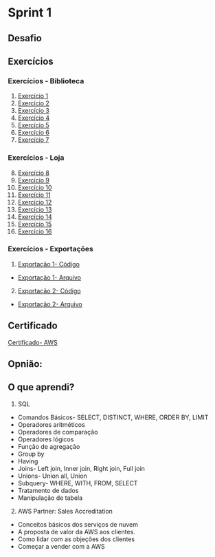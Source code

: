 # Sprint 1
## Desafio


## Exercícios 
### Exercícios - Biblioteca 
1. [Exercício 1](https://github.com/Rafaapsantos/CompassUol_Programa_de_bolsas/blob/main/Sprint%202/Exercicios/exercicio01_biblioteca.sql)
2. [Exercício 2](https://github.com/Rafaapsantos/CompassUol_Programa_de_bolsas/blob/main/Sprint%202/Exercicios/exercicio02_biblioteca.sql)
3. [Exercício 3](https://github.com/Rafaapsantos/CompassUol_Programa_de_bolsas/blob/main/Sprint%202/Exercicios/exercicio03_biblioteca.sql)
4. [Exercício 4](https://github.com/Rafaapsantos/CompassUol_Programa_de_bolsas/blob/main/Sprint%202/Exercicios/exercicio04_biblioteca.sql)
5. [Exercício 5](https://github.com/Rafaapsantos/CompassUol_Programa_de_bolsas/blob/main/Sprint%202/Exercicios/exercicio05_biblioteca.sql)
6. [Exercício 6](https://github.com/Rafaapsantos/CompassUol_Programa_de_bolsas/blob/main/Sprint%202/Exercicios/exercicio06_biblioteca.sql)
7. [Exercício 7](https://github.com/Rafaapsantos/CompassUol_Programa_de_bolsas/blob/main/Sprint%202/Exercicios/exercicio07_biblioteca.sql)
    

### Exercícios - Loja
8. [Exercício 8](https://github.com/Rafaapsantos/CompassUol_Programa_de_bolsas/blob/main/Sprint%202/Exercicios/exercicio08_loja.sql)
9. [Exercício 9](https://github.com/Rafaapsantos/CompassUol_Programa_de_bolsas/blob/main/Sprint%202/Exercicios/exercicio09_loja.sql)
10. [Exercício 10](https://github.com/Rafaapsantos/CompassUol_Programa_de_bolsas/blob/main/Sprint%202/Exercicios/exercicio10_loja.sql)
11. [Exercício 11](https://github.com/Rafaapsantos/CompassUol_Programa_de_bolsas/blob/main/Sprint%202/Exercicios/exercicio11_loja.sql)
12. [Exercício 12](https://github.com/Rafaapsantos/CompassUol_Programa_de_bolsas/blob/main/Sprint%202/Exercicios/exercicio12_loja.sql)
13. [Exercício 13](https://github.com/Rafaapsantos/CompassUol_Programa_de_bolsas/blob/main/Sprint%202/Exercicios/exercicio13_loja.sql)
14. [Exercício 14](https://github.com/Rafaapsantos/CompassUol_Programa_de_bolsas/blob/main/Sprint%202/Exercicios/exercicio14_loja.sql)
15. [Exercício 15](https://github.com/Rafaapsantos/CompassUol_Programa_de_bolsas/blob/main/Sprint%202/Exercicios/exercicio15_loja.sql)
16. [Exercício 16](https://github.com/Rafaapsantos/CompassUol_Programa_de_bolsas/blob/main/Sprint%202/Exercicios/exercicio16_loja.sql)

### Exercícios - Exportações 
1. [Exportação 1- Código](https://github.com/Rafaapsantos/CompassUol_Programa_de_bolsas/blob/main/Sprint%202/Exercicios/exportacao_exercicio1.sql)
* [Exportação 1- Arquivo](https://github.com/Rafaapsantos/CompassUol_Programa_de_bolsas/blob/main/Sprint%202/Exercicios/10_Livros_Mais_Caros.csv)
2. [Exportação 2- Código](https://github.com/Rafaapsantos/CompassUol_Programa_de_bolsas/blob/main/Sprint%202/Exercicios/exportacao_exercicio2.sql)
* [Exportação 2- Arquivo](https://github.com/Rafaapsantos/CompassUol_Programa_de_bolsas/blob/main/Sprint%202/Exercicios/5_Editoras_Mais_Publicacoes.csv)

    

## Certificado 
[Certificado- AWS](https://github.com/Rafaapsantos/CompassUol_Programa_de_bolsas/tree/main/Sprint%202/Certificados)

## Opnião:


## O que aprendi?
1. SQL
* Comandos Básicos- SELECT, DISTINCT, WHERE, ORDER BY, LIMIT 
* Operadores aritméticos
* Operadores de comparação
* Operadores lógicos
* Função de agregação
* Group by 
* Having
* Joins- Left join, Inner join, Right join, Full join
* Unions- Union all, Union 
* Subquery- WHERE, WITH, FROM, SELECT
* Tratamento de dados
* Manipulação de tabela

2. AWS Partner: Sales Accreditation
* Conceitos básicos dos serviços de nuvem
* A proposta de valor da AWS aos clientes.
* Como lidar com as objeções dos clientes
* Começar a vender com a AWS
